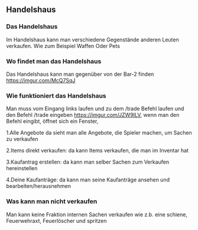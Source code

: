 ## Handelshaus

### Das Handelshaus 

Im Handelshaus kann man verschiedene Gegenstände anderen Leuten verkaufen.
Wie zum Beispiel Waffen Oder Pets 

### Wo findet man das Handelshaus

Das Handelshaus kann man gegenüber von der Bar-2 finden https://imgur.com/McQ7SqJ

### Wie funktioniert das Handelshaus
Man muss vom Eingang links laufen und zu dem /trade Befehl laufen und den Befehl /trade eingeben https://imgur.com/JZW9ILV,
wenn man den Befehl eingibt, öffnet sich ein Fenster,

1.Alle Angebote da sieht man alle Angebote, die Spieler machen, um Sachen zu verkaufen

2.Items direkt verkaufen: da kann Items verkaufen, die man im Inventar hat

3.Kaufantrag erstellen: da kann man selber Sachen zum Verkaufen hereinstellen

4.Deine Kaufanträge: da kann man seine Kaufanträge ansehen und bearbeiten/herausnehmen

### Was kann man nicht verkaufen
Man kann keine Fraktion internen Sachen verkaufen wie z.b. eine schiene, Feuerwehraxt, Feuerlöscher und spritzen
